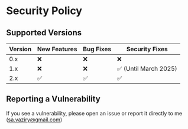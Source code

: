 # Security Policy

## Supported Versions

| Version | New Features | Bug Fixes | Security Fixes       |
|---------|--------------|-----------|----------------------|
| 0.x     | ❌            | ❌         | ❌                    |
| 1.x     | ❌            | ❌         | ✅ (Until March 2025) |
| 2.x     | ✅            | ✅         | ✅                    |

## Reporting a Vulnerability

If you see a vulnerability, please open an issue or report it directly to me (sa.vaziry@gmail.com) 
